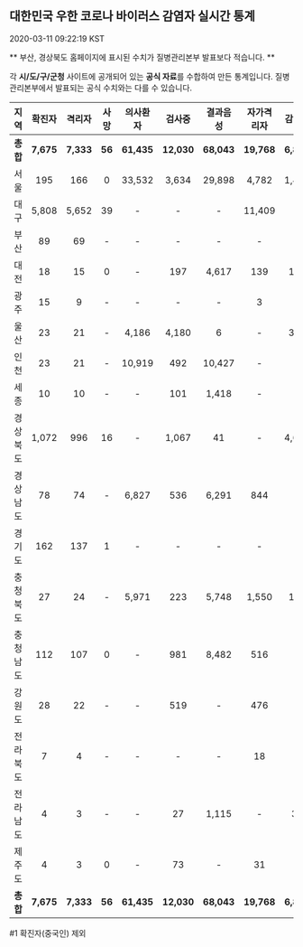 
## 대한민국 우한 코로나 바이러스 감염자 실시간 통계
2020-03-11 09:22:19 KST

** 부산, 경상북도 홈페이지에 표시된 수치가 질병관리본부 발표보다 적습니다. **

각 **시/도/구/군청** 사이트에 공개되어 있는 **공식 자료**를 수합하여 만든 통계입니다.
질병관리본부에서 발표되는 공식 수치와는 다를 수 있습니다.


|  지역  | 확진자 |  격리자  |  사망  |  의사환자  |  검사중  |  결과음성  |  자가격리자  |  감시중  |  감시해제  |  퇴원  |
|:------:|:------:|:--------:|:--------:|:----------:|:--------:|:----------------:|:------------:|:--------:|:----------:|:--:|
|**총합**|**7,675**|**7,333**|**56**|**61,435**|**12,030**|**68,043**|**19,768**|**6,854**|**9,922**|**279**|
|서울|195|166|0|33,532|3,634|29,898|4,782|1,460|3,322|29|
|대구|5,808|5,652|39|-|-|-|11,409|-|-|117|
|부산|89|69|-|-|-|-|-|-|-|20|
|대전|18|15|0|-|197|4,617|139|139|230|3|
|광주|15|9|-|-|-|-|3|-|-|3|
|울산|23|21|-|4,186|4,180|6|-|354|242|2|
|인천|23|21|-|10,919|492|10,427|-|-|-|2|
|세종|10|10|-|-|101|1,418|-|-|-|-|
|경상북도|1,072|996|16|-|1,067|41|-|4,687|4,587|60|
|경상남도|78|74|-|6,827|536|6,291|844|-|-|4|
|경기도|162|137|1|-|-|-|-|-|-|24|
|충청북도|27|24|-|5,971|223|5,748|1,550|178|1,372|3|
|충청남도|112|107|0|-|981|8,482|516|-|-|1|
|강원도|28|22|-|-|519|-|476|-|-|6|
|전라북도|7|4|-|-|-|-|18|-|-|3|
|전라남도|4|3|-|-|27|1,115|-|36|169|1|
|제주도|4|3|0|-|73|-|31|-|-|1|
|**총합**|**7,675**|**7,333**|**56**|**61,435**|**12,030**|**68,043**|**19,768**|**6,854**|**9,922**|**279**|


#1 확진자(중국인) 제외
    